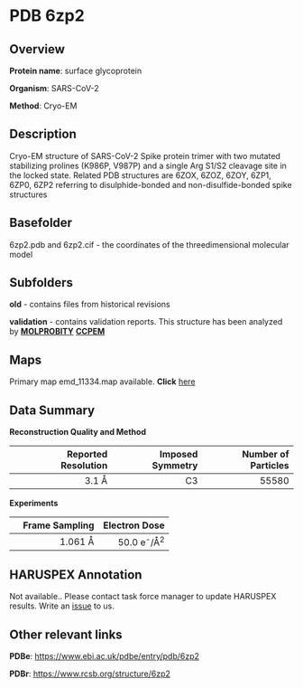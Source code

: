 # PDB 6zp2

## Overview

**Protein name**: surface glycoprotein

**Organism**: SARS-CoV-2

**Method**: Cryo-EM

## Description

 Cryo-EM structure of SARS-CoV-2 Spike protein trimer with two mutated stabilizing prolines (K986P, V987P) and a single Arg S1/S2 cleavage site in the locked state. Related PDB structures are 6ZOX, 6ZOZ, 6ZOY, 6ZP1, 6ZP0, 6ZP2 referring to disulphide-bonded and non-disulfide-bonded spike structures

## Basefolder

6zp2.pdb and 6zp2.cif - the coordinates of the threedimensional molecular model

## Subfolders



**old** - contains files from historical revisions

**validation** - contains validation reports. This structure has been analyzed by   [**MOLPROBITY**](https://github.com/thorn-lab/coronavirus_structural_task_force/tree/master/pdb/surface_glycoprotein/SARS-CoV-2/6zp2/validation/molprobity)   [**CCPEM**](https://github.com/thorn-lab/coronavirus_structural_task_force/tree/master/pdb/surface_glycoprotein/SARS-CoV-2/6zp2/validation/ccpem-validation)



## Maps

Primary map emd_11334.map available. **Click** [here](http://ftp.wwpdb.org/pub/emdb/structures/EMD-11334/map/) 

## Data Summary
**Reconstruction Quality and Method**

|   | Reported Resolution | Imposed Symmetry | Number of Particles |
|---|-------------:|----------------:|--------------:|
|   |3.1 Å|C3|55580|

**Experiments**

|   | Frame Sampling | Electron Dose |
|---|-------------:|----------------:|
|   |1.061 Å|50.0 e<sup>-</sup>/Å<sup>2</sup>|

## HARUSPEX Annotation

Not available.. Please contact task force manager to update HARUSPEX results. Write an [issue](https://github.com/thorn-lab/coronavirus_structural_task_force/issues) to us.

## Other relevant links 
**PDBe**:  https://www.ebi.ac.uk/pdbe/entry/pdb/6zp2
 
**PDBr**: https://www.rcsb.org/structure/6zp2 
